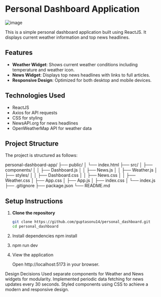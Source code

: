 # Personal Dashboard Application

![image](https://github.com/user-attachments/assets/4aff164e-8ba3-43cf-81ad-b9696f05e9ad)


This is a simple personal dashboard application built using ReactJS. It displays current weather information and top news headlines.

## Features

- **Weather Widget**: Shows current weather conditions including temperature and weather icon.
- **News Widget**: Displays top news headlines with links to full articles.
- **Responsive Design**: Optimized for both desktop and mobile devices.

## Technologies Used

- ReactJS
- Axios for API requests
- CSS for styling
- NewsAPI.org for news headlines
- OpenWeatherMap API for weather data

## Project Structure

The project is structured as follows:

personal-dashboard-app/
├── public/
│ └── index.html
├── src/
│ ├── components/
│ │ ├── Dashboard.js
│ │ ├── News.js
│ │ ├── Weather.js
│ ├── styles/
│ │ ├── Dashboard.css
│ │ ├── News.css
│ │ ├── Weather.css
│ ├── App.css
│ ├── App.js
│ ├── index.css
│ └── index.js
├── .gitignore
├── package.json
└── README.md


## Setup Instructions

1. **Clone the repository**
   ```bash
   git clone https://github.com/guptasonu14/personal_dashboard.git
   cd personal_dashboard

2. Install dependencies
   npm install

3. npm run dev

4. View the application

   Open http://localhost:5173 in your browser.

Design Decisions
Used separate components for Weather and News widgets for modularity.
Implemented periodic data fetching for news updates every 30 seconds.
Styled components using CSS to achieve a modern and responsive design.
